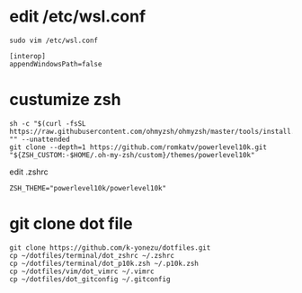 # edit /etc/wsl.conf

```
sudo vim /etc/wsl.conf
```

```
[interop]
appendWindowsPath=false
```

# custumize zsh

```
sh -c "$(curl -fsSL https://raw.githubusercontent.com/ohmyzsh/ohmyzsh/master/tools/install.sh)" "" --unattended
git clone --depth=1 https://github.com/romkatv/powerlevel10k.git "${ZSH_CUSTOM:-$HOME/.oh-my-zsh/custom}/themes/powerlevel10k"
```

edit .zshrc
```
ZSH_THEME="powerlevel10k/powerlevel10k"
```

# git clone dot file

```
git clone https://github.com/k-yonezu/dotfiles.git
cp ~/dotfiles/terminal/dot_zshrc ~/.zshrc
cp ~/dotfiles/terminal/dot_p10k.zsh ~/.p10k.zsh
cp ~/dotfiles/vim/dot_vimrc ~/.vimrc
cp ~/dotfiles/dot_gitconfig ~/.gitconfig
```


